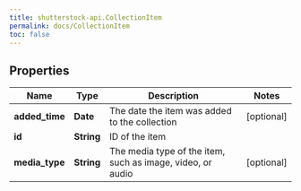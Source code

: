 ```yaml
---
title: shutterstock-api.CollectionItem
permalink: docs/CollectionItem
toc: false
---
```


## Properties

Name | Type | Description | Notes
------------ | ------------- | ------------- | -------------
**added_time** | **Date** | The date the item was added to the collection | [optional] 
**id** | **String** | ID of the item | 
**media_type** | **String** | The media type of the item, such as image, video, or audio | [optional] 


